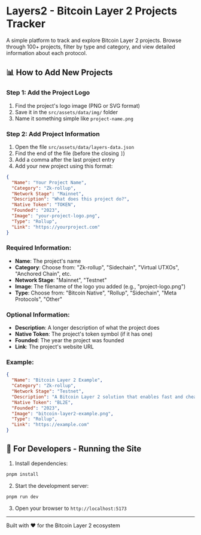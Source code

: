 # Layers2 - Bitcoin Layer 2 Projects Tracker

A simple platform to track and explore Bitcoin Layer 2 projects. Browse through 100+ projects, filter by type and category, and view detailed information about each protocol.

## 📊 How to Add New Projects

### Step 1: Add the Project Logo
1. Find the project's logo image (PNG or SVG format)
2. Save it in the `src/assets/data/img/` folder
3. Name it something simple like `project-name.png`

### Step 2: Add Project Information
1. Open the file `src/assets/data/layers-data.json`
2. Find the end of the file (before the closing `]`)
3. Add a comma after the last project entry
4. Add your new project using this format:

```json
{
  "Name": "Your Project Name",
  "Category": "Zk-rollup",
  "Network Stage": "Mainnet",
  "Description": "What does this project do?",
  "Native Token": "TOKEN",
  "Founded": "2023",
  "Image": "your-project-logo.png",
  "Type": "Rollup",
  "Link": "https://yourproject.com"
}
```

### Required Information:
- **Name**: The project's name
- **Category**: Choose from: "Zk-rollup", "Sidechain", "Virtual UTXOs", "Anchored Chain", etc.
- **Network Stage**: "Mainnet", "Testnet"
- **Image**: The filename of the logo you added (e.g., "project-logo.png")
- **Type**: Choose from: "Bitcoin Native", "Rollup", "Sidechain", "Meta Protocols", "Other"

### Optional Information:
- **Description**: A longer description of what the project does
- **Native Token**: The project's token symbol (if it has one)
- **Founded**: The year the project was founded
- **Link**: The project's website URL

### Example:
```json
{
  "Name": "Bitcoin Layer 2 Example",
  "Category": "Zk-rollup",
  "Network Stage": "Testnet",
  "Description": "A Bitcoin Layer 2 solution that enables fast and cheap transactions using zero-knowledge proofs.",
  "Native Token": "BL2E",
  "Founded": "2023",
  "Image": "bitcoin-layer2-example.png",
  "Type": "Rollup",
  "Link": "https://example.com"
}
```

## 🔧 For Developers - Running the Site

1. Install dependencies:
```bash
pnpm install
```

2. Start the development server:
```bash
pnpm run dev
```

3. Open your browser to `http://localhost:5173`

---

Built with ❤️ for the Bitcoin Layer 2 ecosystem